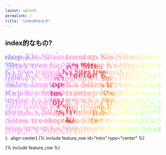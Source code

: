 ```yaml
---
layout: splash
permalink: /
title: "index的なもの"
---
```

## index的なもの?
![OGP-GitHub](/assets/images/OGP-GitHub.png){: .align-center}
{% include feature_row id="intro" type="center" %}

{% include feature_row %}
